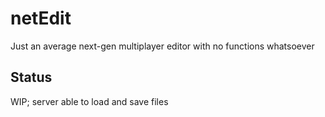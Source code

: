 # netEdit
Just an average next-gen multiplayer editor with no functions whatsoever

## Status
WIP; server able to load and save files

